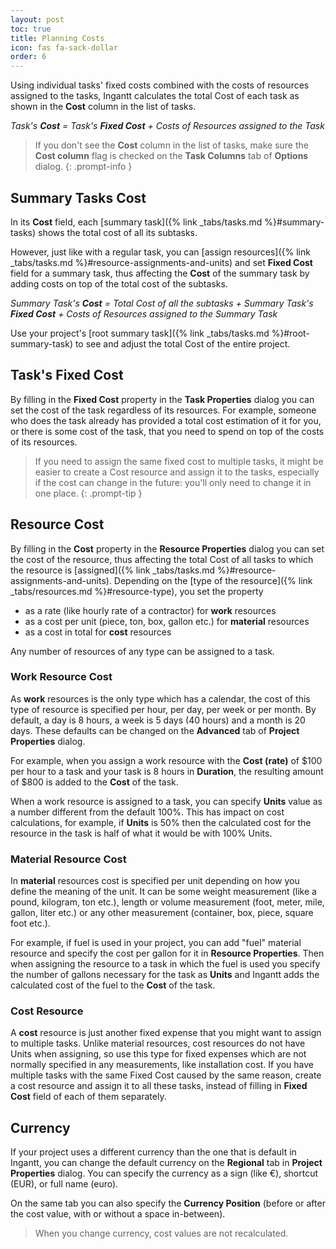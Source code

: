 ```yaml
---
layout: post
toc: true
title: Planning Costs
icon: fas fa-sack-dollar
order: 6
---
```


Using individual tasks' fixed costs combined with the costs of resources assigned to the tasks, Ingantt calculates the total Cost of each task as shown in the **Cost** column in the list of tasks.

*Task's **Cost** = Task's **Fixed Cost** + Costs of Resources assigned to the Task*

> If you don't see the **Cost** column in the list of tasks, make sure the **Cost column** flag is checked on the **Task Columns** tab of **Options** dialog.
{: .prompt-info }

## Summary Tasks Cost

In its **Cost** field, each [summary task]({% link _tabs/tasks.md %}#summary-tasks) shows the total cost of all its subtasks.

However, just like with a regular task, you can [assign resources]({% link _tabs/tasks.md %}#resource-assignments-and-units) and set **Fixed Cost** field for a summary task, thus affecting the **Cost** of the summary task by adding costs on top of the total cost of the subtasks.

*Summary Task's **Cost** = Total Cost of all the subtasks + Summary Task's **Fixed Cost** + Costs of Resources assigned to the Summary Task*

Use your project's [root summary task]({% link _tabs/tasks.md %}#root-summary-task) to see and adjust the total Cost of the entire project.

## Task's Fixed Cost

By filling in the **Fixed Cost** property in the **Task Properties** dialog you can set the cost of the task regardless of its resources. For example, someone who does the task already has provided a total cost estimation of it for you, or there is some cost of the task, that you need to spend on top of the costs of its resources.

> If you need to assign the same fixed cost to multiple tasks, it might be easier to create a Cost resource and assign it to the tasks, especially if the cost can change in the future: you'll only need to change it in one place.
{: .prompt-tip }

## Resource Cost

By filling in the **Cost** property in the **Resource Properties** dialog you can set the cost of the resource, thus affecting the total Cost of all tasks to which the resource is [assigned]({% link _tabs/tasks.md %}#resource-assignments-and-units). Depending on the [type of the resource]({% link _tabs/resources.md %}#resource-type), you set the property

- as a rate (like hourly rate of a contractor) for **work** resources
- as a cost per unit (piece, ton, box, gallon etc.) for **material** resources
- as a cost in total for **cost** resources

Any number of resources of any type can be assigned to a task.

### Work Resource Cost

As **work** resources is the only type which has a calendar, the cost of this type of resource is specified per hour, per day, per week or per month. By default, a day is 8 hours, a week is 5 days (40 hours) and a month is 20 days. These defaults can be changed on the **Advanced** tab of **Project Properties** dialog.

For example, when you assign a work resource with the **Cost (rate)** of $100 per hour to a task and your task is 8 hours in **Duration**, the resulting amount of $800 is added to the **Cost** of the task.

When a work resource is assigned to a task, you can specify **Units** value as a number different from the default 100%. This has impact on cost calculations, for example, if **Units** is 50% then the calculated cost for the resource in the task is half of what it would be with 100% Units.

### Material Resource Cost

In **material** resources cost is specified per unit depending on how you define the meaning of the unit. It can be some weight measurement (like a pound, kilogram, ton etc.), length or volume measurement (foot, meter, mile, gallon, liter etc.) or any other measurement (container, box, piece, square foot etc.).

For example, if fuel is used in your project, you can add "fuel" material resource and specify the cost per gallon for it in **Resource Properties**. Then when assigning the resource to a task in which the fuel is used you specify the number of gallons necessary for the task as **Units** and Ingantt adds the calculated cost of the fuel to the **Cost** of the task.

### Cost Resource

A **cost** resource is just another fixed expense that you might want to assign to multiple tasks. Unlike material resources, cost resources do not have Units when assigning, so use this type for fixed expenses which are not normally specified in any measurements, like installation cost. If you have multiple tasks with the same Fixed Cost caused by the same reason, create a cost resource and assign it to all these tasks, instead of filling in **Fixed Cost** field of each of them separately.

## Currency

If your project uses a different currency than the one that is default in Ingantt, you can change the default currency on the **Regional** tab in **Project Properties** dialog. You can specify the currency as a sign (like €), shortcut (EUR), or full name (euro).

On the same tab you can also specify the **Currency Position** (before or after the cost value, with or without a space in-between).

> When you change currency, cost values are not recalculated.
